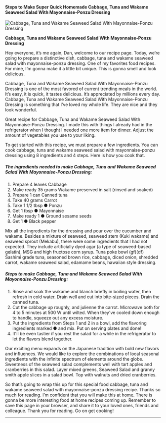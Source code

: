             

#### Steps to Make Super Quick Homemade Cabbage, Tuna and Wakame Seaweed Salad With Mayonnaise-Ponzu Dressing

![Cabbage, Tuna and Wakame Seaweed Salad With Mayonnaise-Ponzu Dressing](https://img-global.cpcdn.com/recipes/4546602380296192/751x532cq70/cabbage-tuna-and-wakame-seaweed-salad-with-mayonnaise-ponzu-dressing-recipe-main-photo.jpg)

**Cabbage, Tuna and Wakame Seaweed Salad With Mayonnaise-Ponzu Dressing**

Hey everyone, it’s me again, Dan, welcome to our recipe page. Today, we’re going to prepare a distinctive dish, cabbage, tuna and wakame seaweed salad with mayonnaise-ponzu dressing. One of my favorites food recipes. For mine, I’m gonna make it a little bit unique. This is gonna smell and look delicious.

Cabbage, Tuna and Wakame Seaweed Salad With Mayonnaise-Ponzu Dressing is one of the most favored of current trending meals in the world. It’s easy, it is quick, it tastes delicious. It’s appreciated by millions every day. Cabbage, Tuna and Wakame Seaweed Salad With Mayonnaise-Ponzu Dressing is something that I’ve loved my whole life. They are nice and they look wonderful.

Great recipe for Cabbage, Tuna and Wakame Seaweed Salad With Mayonnaise-Ponzu Dressing. I made this with things I already had in the refrigerator when I thought I needed one more item for dinner. Adjust the amount of vegetables you use to your liking.

To get started with this recipe, we must prepare a few ingredients. You can cook cabbage, tuna and wakame seaweed salad with mayonnaise-ponzu dressing using 8 ingredients and 4 steps. Here is how you cook that.

##### The ingredients needed to make Cabbage, Tuna and Wakame Seaweed Salad With Mayonnaise-Ponzu Dressing:

1.  Prepare 4 leaves Cabbage
2.  Make ready 35 grams Wakame preserved in salt (rinsed and soaked)
3.  Prepare 1 can Canned tuna
4.  Take 40 grams Carrot
5.  Take 1 1/2 tbsp ● Ponzu
6.  Get 1 tbsp ● Mayonnaise
7.  Make ready 1 ● Ground sesame seeds
8.  Get 1 ● Black pepper

Mix all the ingredients for the dressing and pour over the cucumber and wakame. Besides a mixture of seaweed, seaweed stem (Kuki wakame) and seaweed sprout (Mekabu), there were some ingredients that I had not expected. They include artificially dyed agar (a type of seaweed-based gelatin), MSG and high fructose corn syrup. Tuna poke bowl (gf)(df) Sashimi grade tuna, seasoned brown rice, cabbage, diced onion, shredded carrot, wakame seaweed salad, edamame beans, hawaiian style dressing.

##### Steps to make Cabbage, Tuna and Wakame Seaweed Salad With Mayonnaise-Ponzu Dressing:

1.  Rinse and soak the wakame and blanch briefly in boiling water, then refresh in cold water. Drain well and cut into bite-sized pieces. Drain the canned tuna.
2.  Cut the cabbage up roughly, and julienne the carrot. Microwave both for 4 to 5 minutes at 500 W until wilted. When they've cooled down enough to handle, squeeze out any excess moisture.
3.  Put the ingredients from Steps 1 and 2 in a bowl, add the flavoring ingredients marked ● and mix. Put on serving plates and done!
4.  It'll be even tastier if you rest the salad for a while in the refrigerator to let the flavors blend together.

Our exciting menu expands on the Japanese tradition with bold new flavors and influences. We would like to explore the combinations of local seasonal ingredients with the infinite spectrum of elements around the globe. Sweetness of the seaweed salad complements well with tart apples and cranberries in this salad. Layer mixed greens, Seaweed Salad and granny smith apple slices in a salad bowl. Top with walnuts and dried cranberries.

So that’s going to wrap this up for this special food cabbage, tuna and wakame seaweed salad with mayonnaise-ponzu dressing recipe. Thanks so much for reading. I’m confident that you will make this at home. There is gonna be more interesting food at home recipes coming up. Remember to save this page in your browser, and share it to your loved ones, friends and colleague. Thank you for reading. Go on get cooking!

* * *